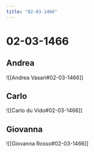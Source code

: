 ```yaml
---
title: "02-03-1466"
---
```


# 02-03-1466

## Andrea
![[Andrea Vasari#02-03-1466]]

## Carlo
![[Carlo du Vido#02-03-1466]]


## Giovanna
![[Giovanna Rosso#02-03-1466]]
